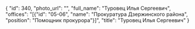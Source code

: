 {
    "id": 340,
    "photo_url": "",
    "full_name": "Туровец Илья Сергеевич",
    "offices": "[{\"id\": \"05-06\", \"name\": \"Прокуратура Дзержинского района\", \"position\": \"Помощник прокурора\"}]",
    "title": "Туровец Илья Сергеевич"
}